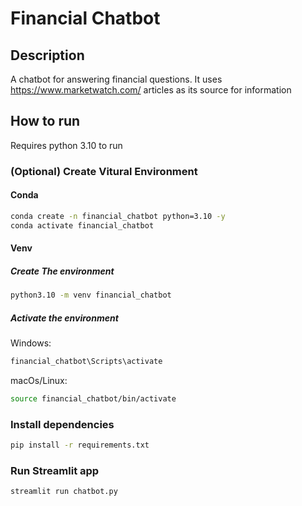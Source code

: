 # Financial Chatbot
## Description
A chatbot for answering financial questions. It uses https://www.marketwatch.com/ articles as its source for information
## How to run
Requires python 3.10 to run
### (Optional) Create Vitural Environment
#### Conda
```bash
conda create -n financial_chatbot python=3.10 -y
conda activate financial_chatbot
```

#### Venv
##### Create The environment
```bash
python3.10 -m venv financial_chatbot
```
##### Activate the environment
Windows:
```bash
financial_chatbot\Scripts\activate
```
macOs/Linux:
```bash
source financial_chatbot/bin/activate
```
### Install dependencies
```bash
pip install -r requirements.txt
```
### Run Streamlit app
```bash
streamlit run chatbot.py
```